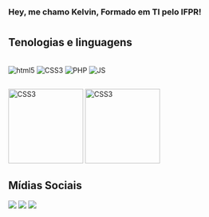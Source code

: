 ### Hey, me chamo Kelvin, Formado em TI pelo IFPR!
#

## Tenologias e linguagens
<div style="display: inline_block"><br>
    <img alt="html5" src="https://img.shields.io/badge/HTML5-E34F26?style=for-the-badge&logo=html5&logoColor=white">
   <img alt="CSS3" src="https://img.shields.io/badge/CSS3-1572B6?style=for-the-badge&logo=css3&logoColor=white" >
   <img alt="PHP" src="https://img.shields.io/badge/PHP-777BB4?style=for-the-badge&logo=php&logoColor=white">
   <img alt="JS" src="https://img.shields.io/badge/JavaScript-F7DF1E?style=for-the-badge&logo=javascript&logoColor=black">
 
  </div>
  
  ##
   <div aling="center">
   <img alt="CSS3" height="150px"  src="https://github-readme-stats.vercel.app/api/top-langs/?username=kelvinkauan&layout=compact&theme=dark">
   <img alt="CSS3" height="150px" src="https://github-readme-stats.vercel.app/api?username=kelvinkauan&show_icons=true&theme=dark" >
</div

##
 ## Mídias Sociais
<div> 

  <a href="https://www.instagram.com/kelkauan__/" target="_blank"><img src="https://img.shields.io/badge/-Instagram-%23E4405F?style=for-the-badge&logo=instagram&logoColor=white" target="_blank"></a>
  <a href = "mailto:kelvinkauan9@gmail.com"><img src="https://img.shields.io/badge/-Gmail-%23333?style=for-the-badge&logo=gmail&logoColor=white" target="_blank"></a>
  <a href="https://www.linkedin.com/in/kelvin-kauan-da-cruz-silva-064a5824a/" target="_blank"><img src="https://img.shields.io/badge/-LinkedIn-%230077B5?style=for-the-badge&logo=linkedin&logoColor=white" target="_blank"></a> 
  
</div>
